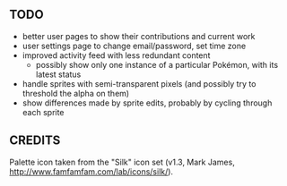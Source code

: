 ## TODO

- better user pages to show their contributions and current work
- user settings page to change email/password, set time zone
- improved activity feed with less redundant content
  - possibly show only one instance of a particular Pokémon, with its latest status
- handle sprites with semi-transparent pixels (and possibly try to threshold the alpha on them)
- show differences made by sprite edits, probably by cycling through each sprite

## CREDITS

Palette icon taken from the "Silk" icon set (v1.3, Mark James, http://www.famfamfam.com/lab/icons/silk/).
